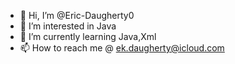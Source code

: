 - 👋 Hi, I’m @Eric-Daugherty0
- 👀 I’m interested in Java
- 🌱 I’m currently learning Java,Xml
- 📫 How to reach me @ ek.daugherty@icloud.com

<!---
Eric-Daugherty0/Eric-Daugherty0 is a ✨ special ✨ repository because its `README.md` (this file) appears on your GitHub profile.
You can click the Preview link to take a look at your changes.
--->
